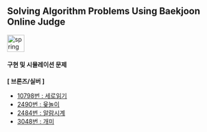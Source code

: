 ## Solving Algorithm Problems Using Baekjoon Online Judge


<a href="https://www.acmicpc.net/" target="_blank"> <img src="https://d2gd6pc034wcta.cloudfront.net/images/logo@2x.png" alt="spring" height="40"/> </a>


#### 구현 및 시뮬레이션 문제
**[ 브론즈/실버 ]**
* [10798번 : 세로읽기](https://www.acmicpc.net/problem/10798)
* [2490번 : 윷놀이](https://www.acmicpc.net/problem/2490)
* [2484번 : 알람시계](https://www.acmicpc.net/problem/2884)
* [3048번 : 개미](https://www.acmicpc.net/problem/3048)